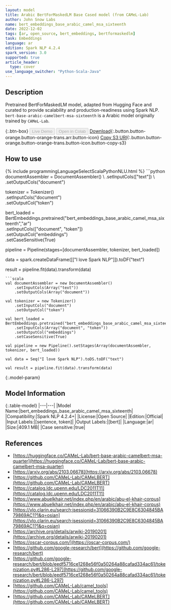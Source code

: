 ```yaml
---
layout: model
title: Arabic BertForMaskedLM Base Cased model (from CAMeL-Lab)
author: John Snow Labs
name: bert_embeddings_base_arabic_camel_msa_sixteenth
date: 2022-12-02
tags: [ar, open_source, bert_embeddings, bertformaskedlm]
task: Embeddings
language: ar
edition: Spark NLP 4.2.4
spark_version: 3.0
supported: true
article_header:
  type: cover
use_language_switcher: "Python-Scala-Java"
---
```


## Description

Pretrained BertForMaskedLM model, adapted from Hugging Face and curated to provide scalability and production-readiness using Spark NLP. `bert-base-arabic-camelbert-msa-sixteenth` is a Arabic model originally trained by `CAMeL-Lab`.

{:.btn-box}
<button class="button button-orange" disabled>Live Demo</button>
<button class="button button-orange" disabled>Open in Colab</button>
[Download](https://s3.amazonaws.com/auxdata.johnsnowlabs.com/public/models/bert_embeddings_base_arabic_camel_msa_sixteenth_ar_4.2.4_3.0_1670016205522.zip){:.button.button-orange.button-orange-trans.arr.button-icon}
[Copy S3 URI](s3://auxdata.johnsnowlabs.com/public/models/bert_embeddings_base_arabic_camel_msa_sixteenth_ar_4.2.4_3.0_1670016205522.zip){:.button.button-orange.button-orange-trans.button-icon.button-copy-s3}

## How to use



<div class="tabs-box" markdown="1">
{% include programmingLanguageSelectScalaPythonNLU.html %}
```python
documentAssembler = DocumentAssembler() \
    .setInputCols(["text"]) \
    .setOutputCols("document")

tokenizer = Tokenizer() \
    .setInputCols("document") \
    .setOutputCol("token")

bert_loaded = BertEmbeddings.pretrained("bert_embeddings_base_arabic_camel_msa_sixteenth","ar") \
    .setInputCols(["document", "token"]) \
    .setOutputCol("embeddings") \
    .setCaseSensitive(True)
    
pipeline = Pipeline(stages=[documentAssembler, tokenizer, bert_loaded])

data = spark.createDataFrame([["I love Spark NLP"]]).toDF("text")

result = pipeline.fit(data).transform(data)
```
```scala
val documentAssembler = new DocumentAssembler() 
    .setInputCols(Array("text")) 
    .setOutputCols(Array("document"))
      
val tokenizer = new Tokenizer()
    .setInputCols("document")
    .setOutputCol("token")
 
val bert_loaded = BertEmbeddings.pretrained("bert_embeddings_base_arabic_camel_msa_sixteenth","ar") 
    .setInputCols(Array("document", "token"))
    .setOutputCol("embeddings")
    .setCaseSensitive(True)    
   
val pipeline = new Pipeline().setStages(Array(documentAssembler, tokenizer, bert_loaded))

val data = Seq("I love Spark NLP").toDS.toDF("text")

val result = pipeline.fit(data).transform(data)
```
</div>

{:.model-param}
## Model Information

{:.table-model}
|---|---|
|Model Name:|bert_embeddings_base_arabic_camel_msa_sixteenth|
|Compatibility:|Spark NLP 4.2.4+|
|License:|Open Source|
|Edition:|Official|
|Input Labels:|[sentence, token]|
|Output Labels:|[bert]|
|Language:|ar|
|Size:|409.1 MB|
|Case sensitive:|true|

## References

- [https://huggingface.co/CAMeL-Lab/bert-base-arabic-camelbert-msa-quarter](https://huggingface.co/CAMeL-Lab/bert-base-arabic-camelbert-msa-quarter)
- [https://arxiv.org/abs/2103.06678](https://arxiv.org/abs/2103.06678)
- [https://github.com/CAMeL-Lab/CAMeLBERT](https://github.com/CAMeL-Lab/CAMeLBERT)
- [https://catalog.ldc.upenn.edu/LDC2011T11](https://catalog.ldc.upenn.edu/LDC2011T11)
- [https://www.abuelkhair.net/index.php/en/arabic/abu-el-khair-corpus](https://www.abuelkhair.net/index.php/en/arabic/abu-el-khair-corpus)
- [https://vlo.clarin.eu/search;jsessionid=31066390B2C9E8C6304845BA79869AC1?1&q=osian](https://vlo.clarin.eu/search;jsessionid=31066390B2C9E8C6304845BA79869AC1?1&q=osian)
- [https://archive.org/details/arwiki-20190201](https://archive.org/details/arwiki-20190201)
- [https://oscar-corpus.com/](https://oscar-corpus.com/)
- [https://github.com/google-research/bert](https://github.com/google-research/bert)
- [https://github.com/google-research/bert/blob/eedf5716ce1268e56f0a50264a88cafad334ac61/tokenization.py#L286-L297](https://github.com/google-research/bert/blob/eedf5716ce1268e56f0a50264a88cafad334ac61/tokenization.py#L286-L297)
- [https://github.com/CAMeL-Lab/camel_tools](https://github.com/CAMeL-Lab/camel_tools)
- [https://github.com/CAMeL-Lab/CAMeLBERT](https://github.com/CAMeL-Lab/CAMeLBERT)